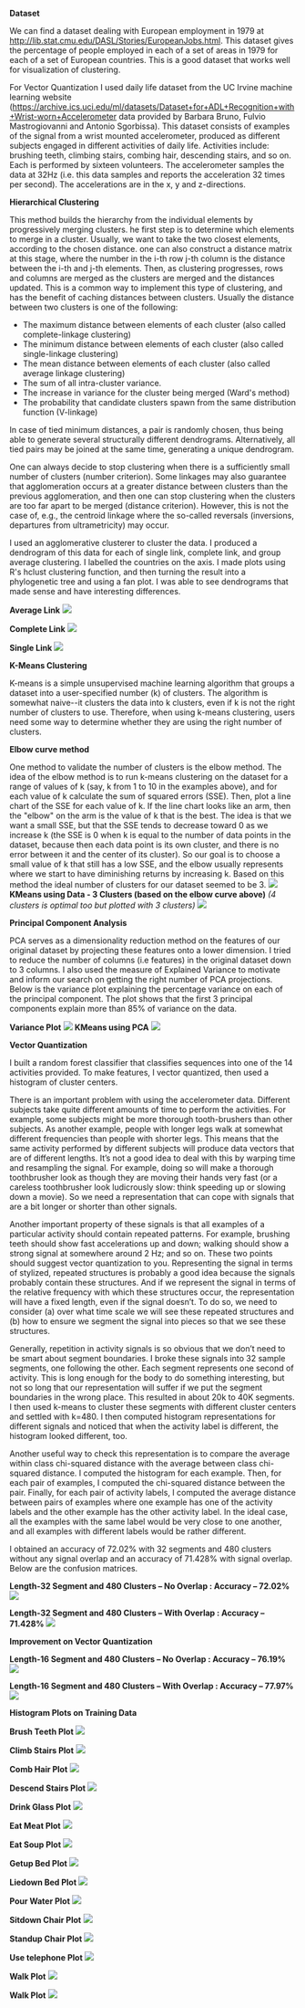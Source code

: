 **Dataset**

We can find a dataset dealing with European employment in 1979 at http://lib.stat.cmu.edu/DASL/Stories/EuropeanJobs.html. This dataset gives the percentage of people employed in each of a set of areas in 1979 for each of a set of European countries. This is a good dataset that works well for visualization of clustering.

For Vector Quantization I used daily life dataset from the UC Irvine machine learning website (https://archive.ics.uci.edu/ml/datasets/Dataset+for+ADL+Recognition+with+Wrist-worn+Accelerometer data provided by Barbara Bruno, Fulvio Mastrogiovanni and Antonio Sgorbissa). This dataset consists of examples of the signal from a wrist mounted accelerometer, produced as different subjects engaged in different activities of daily life. Activities include: brushing teeth, climbing stairs, combing hair, descending stairs, and so on. Each is performed by sixteen volunteers. The accelerometer samples the data at 32Hz (i.e. this data samples and reports the acceleration 32 times per second). The
accelerations are in the x, y and z-directions. 

**Hierarchical Clustering**

This method builds the hierarchy from the individual elements by progressively merging clusters. he first step is to determine which elements to merge in a cluster. Usually, we want to take the two closest elements, according to the chosen distance. one can also construct a distance matrix at this stage, where the number in the i-th row j-th column is the distance between the i-th and j-th elements. Then, as clustering progresses, rows and columns are merged as the clusters are merged and the distances updated. This is a common way to implement this type of clustering, and has the benefit of caching distances between clusters. Usually the distance between two clusters is one of the following:

+ The maximum distance between elements of each cluster (also called complete-linkage clustering)
+ The minimum distance between elements of each cluster (also called single-linkage clustering)
+ The mean distance between elements of each cluster (also called average linkage clustering)
+ The sum of all intra-cluster variance.
+ The increase in variance for the cluster being merged (Ward's method)
+ The probability that candidate clusters spawn from the same distribution function (V-linkage)

In case of tied minimum distances, a pair is randomly chosen, thus being able to generate several structurally different dendrograms. Alternatively, all tied pairs may be joined at the same time, generating a unique dendrogram.

One can always decide to stop clustering when there is a sufficiently small number of clusters (number criterion). Some linkages may also guarantee that agglomeration occurs at a greater distance between clusters than the previous agglomeration, and then one can stop clustering when the clusters are too far apart to be merged (distance criterion). However, this is not the case of, e.g., the centroid linkage where the so-called reversals (inversions, departures from ultrametricity) may occur.

I used an agglomerative clusterer to cluster the data. I produced a dendrogram of this data for each of single link, complete link, and group average clustering. I labelled the countries on the axis. I made plots using R's hclust clustering function, and then turning the result into a phylogenetic tree and using a fan plot. I was able to see dendrograms that made sense and have interesting differences.

**Average Link**
<img src="Dendogram_average.png">

**Complete Link**
<img src="Dendogram_complete.png">

**Single Link**
<img src="Dendogram_single.png">

**K-Means Clustering**

K-means is a simple unsupervised machine learning algorithm that groups a dataset into a user-specified number (k) of clusters. The algorithm is somewhat naive--it clusters the data into k clusters, even if k is not the right number of clusters to use. Therefore, when using k-means clustering, users need some way to determine whether they are using the right number of clusters.

**Elbow curve method**

One method to validate the number of clusters is the elbow method. The idea of the elbow method is to run k-means clustering on the dataset for a range of values of k (say, k from 1 to 10 in the examples above), and for each value of k calculate the sum of squared errors (SSE). Then, plot a line chart of the SSE for each value of k. If the line chart looks like an arm, then the "elbow" on the arm is the value of k that is the best. The idea is that we want a small SSE, but that the SSE tends to decrease toward 0 as we increase k (the SSE is 0 when k is equal to the number of data points in the dataset, because then each data point is its own cluster, and there is no error between it and the center of its cluster). So our goal is to choose a small value of k that still has a low SSE, and the elbow usually represents where we start to have diminishing returns by increasing k. Based on this method the ideal number of clusters for our dataset seemed to be 3.
<img src="elbow_curve.png">
**KMeans using Data - 3 Clusters (based on the elbow curve above)**
*(4 clusters is optimal too but plotted with 3 clusters)*
<img src="KMeans_Plot_1.png">

**Principal Component Analysis**

PCA serves as a dimensionality reduction method on the features of our original dataset by projecting these features onto a lower dimension. I tried to reduce the number of columns (i.e features) in the original dataset down to 3 columns. I also used the measure of Explained Variance to motivate and inform our search on getting the right number of PCA projections. Below is the variance plot explaining the percentage variance on each of the principal component. The plot shows that the first 3 principal components explain more than 85% of variance on the data.

**Variance Plot**
<img src="princomp_variance_plot.png">
**KMeans using PCA**
<img src="KMeans_Plot_2.png"> 

**Vector Quantization**

I built a random forest classifier that classifies sequences into one of the 14 activities provided. To make features, I vector quantized, then used a histogram of cluster centers.

There is an important problem with using the accelerometer data. Different subjects take quite different amounts of time to perform the activities. For example, some subjects might be more thorough tooth-brushers than other subjects. As another example, people with longer legs walk at somewhat different frequencies than people with shorter legs. This means that the same activity performed by different subjects will produce data vectors that are of different lengths. It’s not a good idea to deal with this by warping time and resampling the signal. For example, doing so will make a thorough toothbrusher look as though they are moving their hands very fast (or a careless toothbrusher look ludicrously slow: think speeding up or slowing down a movie). So we need a representation that can cope with signals that are a bit longer or shorter than other signals.

Another important property of these signals is that all examples of a particular activity should contain repeated patterns. For example, brushing teeth should show fast accelerations up and down; walking should show a strong signal at somewhere around 2 Hz; and so on. These two points should suggest vector quantization to you. Representing the signal in terms of stylized, repeated structures is probably a good idea because the signals probably contain these structures. And if we represent the signal in terms of the relative frequency with which these structures occur, the representation will have a fixed length, even if the signal doesn’t. To do so, we need to consider (a) over what time scale we will see these repeated structures and (b) how to ensure we segment the signal into pieces so that we see these structures.

Generally, repetition in activity signals is so obvious that we don’t need to be smart about segment boundaries. I broke these signals into 32 sample segments, one following the other. Each segment represents one second of activity. This is long enough for the body to do something interesting, but not so long that our representation will suffer if we put the segment boundaries in the wrong place. This resulted in about 20k to 40K segments. I then used k-means to cluster these segments with different cluster centers and settled with k=480. I then computed histogram representations for different signals and noticed that when the activity label is different, the histogram looked different, too.

Another useful way to check this representation is to compare the average within class chi-squared distance with the average between class chi-squared distance. I computed the histogram for each example. Then, for each pair of examples, I computed the chi-squared distance between the pair. Finally, for each pair of activity labels, I computed the average distance between pairs of examples where one example has one of the activity labels and the other example has the other activity label. In the ideal case, all the examples with the same label would be very close to one another, and all examples with different labels would be rather different. 

I obtained an accuracy of 72.02% with 32 segments and 480 clusters without any signal overlap and an accuracy of 71.428% with signal overlap. Below are the confusion matrices.

**Length-32 Segment and 480 Clusters – No Overlap : Accuracy – 72.02%**
<img src="mat1.png">

**Length-32 Segment and 480 Clusters – With Overlap : Accuracy – 71.428%**
<img src="mat2.png">

**Improvement on Vector Quantization**

**Length-16 Segment and 480 Clusters – No Overlap : Accuracy – 76.19%**
<img src="mat3.png">

**Length-16 Segment and 480 Clusters – With Overlap : Accuracy – 77.97%**
<img src="mat4.png">

**Histogram Plots on Training Data**

**Brush Teeth Plot**
<img src="brush_teeth_plot.png">

**Climb Stairs Plot**
<img src="climb_stairs_plot.png">

**Comb Hair Plot**
<img src="comb_hair_plot.png">

**Descend Stairs Plot**
<img src="descend_stairs_plot.png">

**Drink Glass Plot**
<img src="drink_glass_plot.png">

**Eat Meat Plot**
<img src="eat_meat_plot.png">

**Eat Soup Plot**
<img src="eat_soup_plot.png">

**Getup Bed Plot**
<img src="getup_bed_plot.png">

**Liedown Bed Plot**
<img src="liedown_bed_plot.png">

**Pour Water Plot**
<img src="pour_water_plot.png">

**Sitdown Chair Plot**
<img src="sitdown_chair_plot.png">

**Standup Chair Plot**
<img src="standup_chair_plot.png">

**Use telephone Plot**
<img src="use_telephone_plot.png">

**Walk Plot**
<img src="walk_plot1.png">

**Walk Plot**
<img src="walk_plot2.png">
